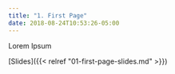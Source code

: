 ```yaml
---
title: "1. First Page"
date: 2018-08-24T10:53:26-05:00
---
```

Lorem Ipsum

[Slides]({{< relref "01-first-page-slides.md" >}})
